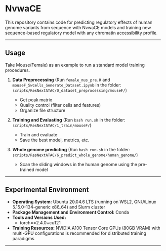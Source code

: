 # NvwaCE

This repository contains code for predicting regulatory effects of human genome variants from sequence with NvwaCE models and training new sequence-based regulatory model with any chromatin accessibility profile.

---

## Usage

Take Mouse(Female) as an example to run a standard model training procedures.

1. **Data Preprocessing** (Run `female_mus_pre.R` and `mouseF_5wcells_Generate_Dataset.ipynb` in the folder: `scripts/ResNextATAC/0_dataset_preprocessing/mouseF/`)  
   - Get peak matrix
   - Quality control (filter cells and features)
   - Organize file structure

2. **Training and Evaluating** (Run `bash run.sh` in the folder: `scripts/ResNextATAC/1_train/mouseF/`) 
   - Train and evaluate
   - Save the best model, metrics, etc.


3. **Whole genome predicting**  (Run `bash run.sh` in the folder: `scripts/ResNextATAC/6_predict_whole_genome/human_genome/`)
   - Scan the sliding windows in the human genome using the pre-trained model

---

## Experimental Environment  

- **Operating System:** Ubuntu 20.04.6 LTS (running on WSL2, GNU/Linux 5.15.0-134-generic x86_64) and Slurm cluster
- **Package Management and Environment Control:** Conda  
- **Tools and Versions Used:**  
  - torch==2.4.0+cu121
- **Training Resources:**  NVIDIA A100 Tensor Core GPUs (80GB VRAM) with multi-GPU configurations is recommended for distributed training paradigms.

---
